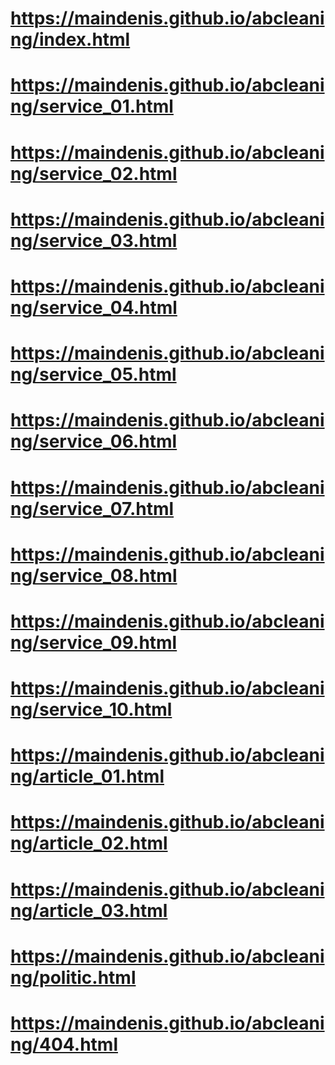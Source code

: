 # https://maindenis.github.io/abcleaning/index.html
# https://maindenis.github.io/abcleaning/service_01.html
# https://maindenis.github.io/abcleaning/service_02.html
# https://maindenis.github.io/abcleaning/service_03.html
# https://maindenis.github.io/abcleaning/service_04.html
# https://maindenis.github.io/abcleaning/service_05.html
# https://maindenis.github.io/abcleaning/service_06.html
# https://maindenis.github.io/abcleaning/service_07.html
# https://maindenis.github.io/abcleaning/service_08.html
# https://maindenis.github.io/abcleaning/service_09.html
# https://maindenis.github.io/abcleaning/service_10.html
# https://maindenis.github.io/abcleaning/article_01.html
# https://maindenis.github.io/abcleaning/article_02.html
# https://maindenis.github.io/abcleaning/article_03.html
# https://maindenis.github.io/abcleaning/politic.html
# https://maindenis.github.io/abcleaning/404.html